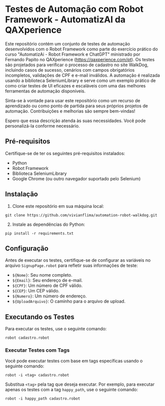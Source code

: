 # Testes de Automação com Robot Framework - AutomatizAI da QAXperience 

Este repositório contém um conjunto de testes de automação desenvolvidos com o Robot Framework como parte do exercício prático do curso "AutomatizAi - Robot Framework e ChatGPT" ministrado por Fernando Papito no QAXperience (https://qaxperience.com/pt). Os testes são projetados para verificar o processo de cadastro no site WalkDog, incluindo casos de sucesso, cenários com campos obrigatórios incompletos, validações de CPF e e-mail inválidos. A automação é realizada usando a biblioteca SeleniumLibrary e serve como um exemplo prático de como criar testes de UI eficazes e escaláveis com uma das melhores ferramentas de automação disponíveis.

Sinta-se à vontade para usar este repositório como um recurso de aprendizado ou como ponto de partida para seus próprios projetos de automação. Contribuições e melhorias são sempre bem-vindas!

Espero que essa descrição atenda às suas necessidades. Você pode personalizá-la conforme necessário.

## Pré-requisitos

Certifique-se de ter os seguintes pré-requisitos instalados:

- Python
- Robot Framework
- Biblioteca SeleniumLibrary
- Google Chrome (ou outro navegador suportado pelo Selenium)

## Instalação

1. Clone este repositório em sua máquina local:

`git clone https://github.com/vivianflima/automation-robot-walkdog.git`

2. Instale as dependências do Python:

`pip install -r requirements.txt`


## Configuração

Antes de executar os testes, certifique-se de configurar as variáveis no arquivo `SignupPage.robot` para refletir suas informações de teste:

- `${Nome}`: Seu nome completo.
- `${Email}`: Seu endereço de e-mail.
- `${CPF}`: Um número de CPF válido.
- `${CEP}`: Um CEP válido.
- `${Numero}`: Um número de endereço.
- `${UploadArquivo}`: O caminho para o arquivo de upload.

## Executando os Testes

Para executar os testes, use o seguinte comando:

`robot cadastro.robot`

### Executar Testes com Tags

Você pode executar testes com base em tags específicas usando o seguinte comando:

`robot -i <tag> cadastro.robot`

Substitua `<tag>` pela tag que deseja executar. Por exemplo, para executar apenas os testes com a tag `happy_path`, use o seguinte comando:

`robot -i happy_path cadastro.robot`
